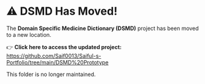 # ⚠️ DSMD Has Moved!

The **Domain Specific Medicine Dictionary (DSMD)** project has been moved to a new location.

👉 **Click here to access the updated project:**
https://github.com/Saif0013/Saiful-s-Portfolio/tree/main/DSMD%20Prototype


This folder is no longer maintained.

